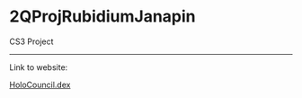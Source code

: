 # 2QProjRubidiumJanapin
CS3 Project
<hr>
Link to website:

[HoloCouncil.dex](https://rvjanapin.github.io/2QProjRubidiumJanapin/)
